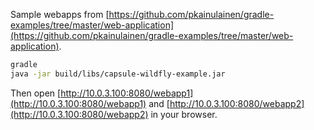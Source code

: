 Sample webapps from [https://github.com/pkainulainen/gradle-examples/tree/master/web-application](https://github.com/pkainulainen/gradle-examples/tree/master/web-application).

``` bash
gradle
java -jar build/libs/capsule-wildfly-example.jar
```
Then open [http://10.0.3.100:8080/webapp1](http://10.0.3.100:8080/webapp1) and [http://10.0.3.100:8080/webapp2](http://10.0.3.100:8080/webapp2) in your browser.

